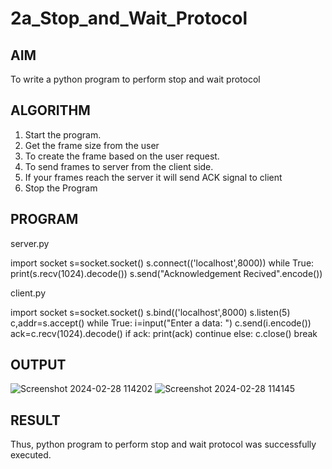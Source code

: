 # 2a_Stop_and_Wait_Protocol

## AIM 
To write a python program to perform stop and wait protocol

## ALGORITHM
1. Start the program.
2. Get the frame size from the user
3. To create the frame based on the user request.
4. To send frames to server from the client side.
5. If your frames reach the server it will send ACK signal to client
6. Stop the Program

## PROGRAM

server.py

import socket 
s=socket.socket() 
s.connect(('localhost',8000)) 
while True: 
    print(s.recv(1024).decode()) 
    s.send("Acknowledgement Recived".encode())


client.py

import socket 
s=socket.socket() 
s.bind(('localhost',8000)
s.listen(5) 
c,addr=s.accept() 
while True: 
    i=input("Enter a data: ") 
    c.send(i.encode()) 
    ack=c.recv(1024).decode() 
    if ack: 
        print(ack) 
        continue 
    else: 
        c.close() 
        break

## OUTPUT

![Screenshot 2024-02-28 114202](https://github.com/gururaghav2925/2a_Stop_and_Wait_Protocol/assets/151489500/90ed6b2e-2859-49f0-b676-9e0d76eb31f5)
![Screenshot 2024-02-28 114145](https://github.com/gururaghav2925/2a_Stop_and_Wait_Protocol/assets/151489500/a03a8f24-30c7-46dc-889e-8e781cf9e631)

## RESULT
Thus, python program to perform stop and wait protocol was successfully executed.

